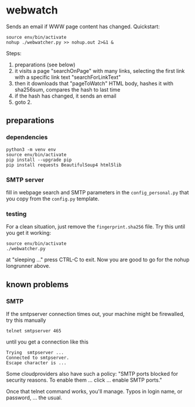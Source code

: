 # webwatch
Sends an email if WWW page content has changed. Quickstart:

    source env/bin/activate
    nohup ./webwatcher.py >> nohup.out 2>&1 &

Steps:

1. preparations (see below)
2. it visits a page "searchOnPage" with many links, selecting the first link with a specific link text "searchForLinkText"
3. then it downloads that "pageToWatch" HTML body, hashes it with sha256sum, compares the hash to last time
4. if the hash has changed, it sends an email
5. goto 2.


## preparations
### dependencies
```
python3 -m venv env
source env/bin/activate
pip install --upgrade pip
pip install requests BeautifulSoup4 html5lib
```

### SMTP server
fill in webpage search and SMTP parameters in the `config_personal.py` that you copy from the `config.py` template.

### testing 
For a clean situation, just remove the `fingerprint.sha256` file. Try this until you get it working:

    source env/bin/activate
    ./webwatcher.py
    
at "sleeping ..." press CTRL-C to exit. Now you are good to go for the nohup longrunner above.

## known problems
### SMTP
If the smtpserver connection times out, your machine might be firewalled, try this manually

    telnet smtpserver 465

until you get a connection like this

    Trying  smtpserver ...
    Connected to smtpserver.
    Escape character is ...
    
Some cloudproviders also have such a policy: "SMTP ports blocked for security reasons. To enable them ... click ... enable SMTP ports."

Once that telnet command works, you'll manage. Typos in login name, or password, ... the usual.
